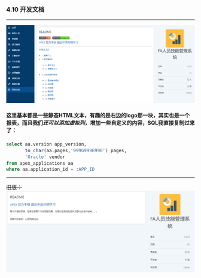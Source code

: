 ### 4.10 开发文档

---
![](https://github.com/397179459/APEX_FA/blob/master/img/4.detil_img/README.PNG)

#### 这里基本都是一些静态HTML文本，有趣的是右边的logo那一块，其实也是一个报表，而且我们*还可以添加虚拟列*，增加一些自定义的内容，SQL我直接复制过来了：
```sql
select aa.version app_version,
       to_char(aa.pages,'999G999G990') pages,
       'Oracle' vendor
from apex_applications aa
where aa.application_id = :APP_ID
```
---
~~旧版：~~
![](https://github.com/397179459/APEX_FA/blob/master/img/4.detil_img/4101.PNG)